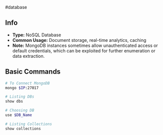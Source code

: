 #database
## Info
- **Type:** NoSQL Database
- **Common Usage:** Document storage, real-time analytics, caching
- **Note:** MongoDB instances sometimes allow unauthenticated access or default credentials, which can be exploited for further enumeration or data extraction.

## Basic Commands

```bash
# To Connect MongoDB
mongo $IP:27017

# Listing DBs
show dbs

# Choosing DB
use $DB_Name

# Listing Collections
show collections
```

